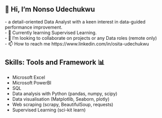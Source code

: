 <h2>👋 Hi, I’m Nonso Udechukwu </h2> 
- a detail-oriented Data Analyst with a keen interest in data-guided performance improvement. <br> 
- 🌱 Currently learning Supervised Learning. <br>
- 💞️ I’m looking to collaborate on projects or any Data roles (remote only) <br>
- 📫 How to reach me https://www.linkedin.com/in/osita-udechukwu

<h2> Skills: Tools and Framework 📊</h2>
<uL>
  <li>Microsoft Excel </li>
  <li>Microsoft PowerBI </li>
  <li>SQL</li>
  <li>Data analysis with Python (pandas, numpy, scipy)</li>
  <li>Data visualisation (Matplotlib, Seaborn, plotly)</li>
  <li>Web scraping (scrapy, BeautifulSoup, requests)</li>
  <li>Supervised Learning (sci-kit learn)</li>
</ul>

<!---
OsyTheDataGuy/OsyTheDataGuy is a ✨ special ✨ repository because its `README.md` (this file) appears on your GitHub profile.
You can click the Preview link to take a look at your changes.
--->
